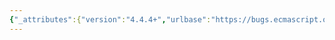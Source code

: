 ```yaml
---
{"_attributes":{"version":"4.4.4+","urlbase":"https://bugs.ecmascript.org/","maintainer":"dherman@mozilla.com"},"bug":{"bug_id":2534,"creation_ts":"2014-02-12 16:43:00 -0800","short_desc":"chapter 13: misc editorial","delta_ts":"2014-06-01 17:24:00 -0700","product":"Draft for 6th Edition","component":"editorial issue","version":"Rev 22: January 20, 2014 Draft","rep_platform":"All","op_sys":"All","bug_status":"RESOLVED","resolution":"FIXED","priority":"Normal","bug_severity":"normal","everconfirmed":true,"reporter":{"uid":"jmdyck","name":"Michael Dyck"},"assigned_to":{"uid":"allen","name":"Allen Wirfs-Brock"},"long_desc":[{"commentid":7268,"comment_count":0,"who":{"uid":"jmdyck","name":"Michael Dyck"},"bug_when":"2014-02-12 16:43:01 -0800","thetext":"----------------------------------------\nIn 13.2.3.1 \"Static Semantics: BoundNames\":\n\n13.2.3.1 / group 7 / step 2:\nAppend to /names/ the elements of BoundNames of /BindingElement/.\n    s|BindingElement|BindingElisionElement|\n\n----------------------------------------\nIn 13.2.3.3 \"Runtime Semantics: BindingInitialisation\":\n\n13.2.3.3 / group 2 / step 2:\nLet /iterator/ be the result of performing GetIterator(/obj/).\n    s|obj|value|\n\n----------------------------------------\nIn 13.2.3.4 \"Runtime Semantics: IteratorBindingInitialisation\":\n\n13.2.3.4 / group 9 / step 1:\nLet /status/ be the result of performing IteratorBindingInitialisation\nfor /BindingElementList/ iterator and /environment/ as arguments.\n    Insert \"using\" before \"iterator\"\n    Italicize \"iterator\"\n\n13.2.3.4 / group 9 / step 3:\nReturn the result of performing IteratorBindingInitialisation\nfor /BindingElement/ using /iterator/ and /environment/ as arguments.\n    s|BindingElement|BindingElisionElement|\n\n13.2.3.4 / group 14 / step 7:\nReturn the result of performing BindingInitialisation\nof /nestedAssignmentPattern/ with /v/ as the argument.\n    'nestedAssignmentPattern' is not defined\n\n----------------------------------------\nIn 13.7 \"The continue Statement\":\n\n13.7 / Syntax / prod 1 / rhs 2:\ncontinue [no LineTerminator here] IdentifierReference;\n    s|IdentifierReference|NonResolvedIdentifier|\n\n----------------------------------------\nIn 13.12.1 \"Static Semantics: Early Errors\":\n\n    This section should recap the LabelledStatement production.\n    \n----------------------------------------\nIn 13.12.2 \"Static Semantics: VarDeclaredNames\":\nIn 13.12.3 \"Runtime Semantics: LabelledEvaluation\":\nIn 13.12.4 \"Runtime Semantics: Evaluation\":\n\n    In these sections, the production-recaps for LabelledStatement\n    do not match its defining production in 13.12 / Syntax.\n\n----------------------------------------\nIn 13.12.3.1 \"Runtime Semantics: LabelledStatementEvaluation(...)\":\n\n13.12.3.1 / step 2:\nIf /stmt/ is either /LabelledStatement/ or /BreakableStatement/, then\n    Insert \"a\" before /LabelledStatement/ and before /BreakableStatement/\n\n13.12.3.1 / step 4:\nIf /stmtResult/.[[type]] is *break* and ...\n    Change \"break\" from serif-bold to sans-nobold.\n\n----------------------------------------\nIn 13.14.5 \"Runtime Semantics: Evaluation\":\n\n13.14.5 / group 3 / step 2.a:\n... performing CatchClauseEvaluation of /Catch/ with parameter /B/.value.\n    Put [[ ]] around \"value\"\n\nXXXXXXXXXXXXXXXXXXXXXXXXXXXXXXXXXXXXXXXXXXXXXXXXXXXXXXXXXXXXXXXXXXXXXXXXXXXXXXXX"},{"commentid":8303,"comment_count":1,"who":{"uid":"allen","name":"Allen Wirfs-Brock"},"bug_when":"2014-05-10 12:40:49 -0700","thetext":"fixed in rev25 editor's draft"},{"commentid":8770,"comment_count":2,"who":{"uid":"jmdyck","name":"Michael Dyck"},"bug_when":"2014-06-01 17:24:00 -0700","thetext":"confirmed fixed, except for what I re-raised as Bug 2948"}]}}
---
```

